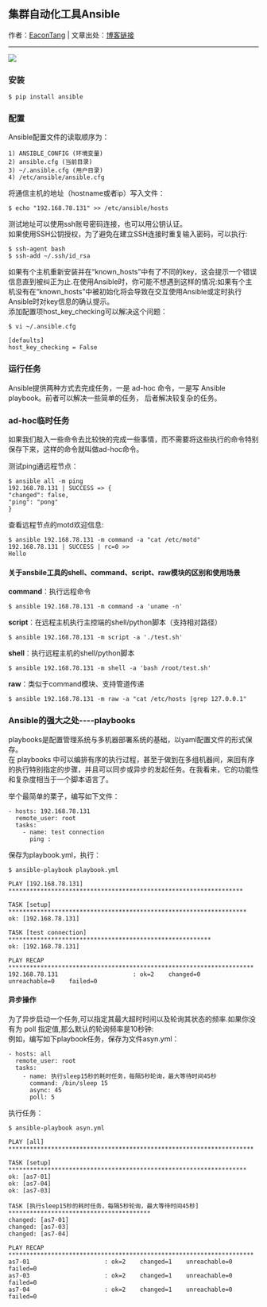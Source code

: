 ## 集群自动化工具Ansible


作者：[EaconTang](https://github.com/EaconTang) | 文章出处：[博客链接](http://blog.tangyingkang.com/post/2016/12/20/use-ansible/)  

----


![](http://qn.tangyingkang.com/image/blog/ansible/ansible-logo.png)

### 安装
    $ pip install ansible

### 配置
Ansible配置文件的读取顺序为：

    1) ANSIBLE_CONFIG (环境变量)
    2) ansible.cfg (当前目录)
    3) ~/.ansible.cfg (用户目录)
    4) /etc/ansible/ansible.cfg

将通信主机的地址（hostname或者ip）写入文件：

    $ echo "192.168.78.131" >> /etc/ansible/hosts

测试地址可以使用ssh账号密码连接，也可以用公钥认证。  
如果使用SSH公钥授权，为了避免在建立SSH连接时重复输入密码，可以执行:

    $ ssh-agent bash
    $ ssh-add ~/.ssh/id_rsa

如果有个主机重新安装并在“known_hosts”中有了不同的key，这会提示一个错误信息直到被纠正为止.在使用Ansible时，你可能不想遇到这样的情况:如果有个主机没有在“known_hosts”中被初始化将会导致在交互使用Ansible或定时执行Ansible时对key信息的确认提示。  
添加配置项host_key_checking可以解决这个问题：  

    $ vi ~/.ansible.cfg

    [defaults]
    host_key_checking = False

### 运行任务
Ansible提供两种方式去完成任务，一是 ad-hoc 命令，一是写 Ansible playbook。前者可以解决一些简单的任务， 后者解决较复杂的任务。  

### ad-hoc临时任务
如果我们敲入一些命令去比较快的完成一些事情，而不需要将这些执行的命令特别保存下来，这样的命令就叫做ad-hoc命令。  

测试ping通远程节点：

    $ ansible all -m ping    
    192.168.78.131 | SUCCESS => {
    "changed": false,
    "ping": "pong"
    }

查看远程节点的motd欢迎信息:

    $ ansible 192.168.78.131 -m command -a "cat /etc/motd"
    192.168.78.131 | SUCCESS | rc=0 >>
    Hello

#### 关于ansbile工具的shell、command、script、raw模块的区别和使用场景
__command__：执行远程命令

    $ ansible 192.168.78.131 -m command -a 'uname -n'

__script__：在远程主机执行主控端的shell/python脚本（支持相对路径）

    $ ansible 192.168.78.131 -m script -a './test.sh'

__shell__：执行远程主机的shell/python脚本

    $ ansible 192.168.78.131 -m shell -a 'bash /root/test.sh'

__raw__：类似于command模块、支持管道传递

    $ ansible 192.168.78.131 -m raw -a "cat /etc/hosts |grep 127.0.0.1"


### Ansible的强大之处----playbooks
playbooks是配置管理系统与多机器部署系统的基础，以yaml配置文件的形式保存。  
在 playbooks 中可以编排有序的执行过程，甚至于做到在多组机器间，来回有序的执行特别指定的步骤，并且可以同步或异步的发起任务。在我看来，它的功能性和复杂度相当于一个脚本语言了。  

举个最简单的栗子，编写如下文件：  

    - hosts: 192.168.78.131
      remote_user: root
      tasks:
        - name: test connection
          ping : 

保存为playbook.yml，执行：

    $ ansible-playbook playbook.yml

    PLAY [192.168.78.131] ******************************************************************

    TASK [setup] *******************************************************************
    ok: [192.168.78.131]

    TASK [test connection] *********************************************************
    ok: [192.168.78.131]

    PLAY RECAP *********************************************************************
    192.168.78.131                     : ok=2    changed=0    unreachable=0    failed=0



#### 异步操作
为了异步启动一个任务,可以指定其最大超时时间以及轮询其状态的频率.如果你没有为 poll 指定值,那么默认的轮询频率是10秒钟:  
例如，编写如下playbook任务，保存为文件asyn.yml：

    - hosts: all
      remote_user: root      
      tasks:
        - name: 执行sleep15秒的耗时任务，每隔5秒轮询，最大等待时间45秒
          command: /bin/sleep 15
          async: 45
          poll: 5

执行任务：

    $ ansible-playbook asyn.yml

    PLAY [all] *********************************************************************

    TASK [setup] *******************************************************************
    ok: [as7-01]
    ok: [as7-04]
    ok: [as7-03]

    TASK [执行sleep15秒的耗时任务，每隔5秒轮询，最大等待时间45秒] ****************************************
    changed: [as7-01]
    changed: [as7-03]
    changed: [as7-04]

    PLAY RECAP *********************************************************************
    as7-01                     : ok=2    changed=1    unreachable=0    failed=0
    as7-03                     : ok=2    changed=1    unreachable=0    failed=0
    as7-04                     : ok=2    changed=1    unreachable=0    failed=0









